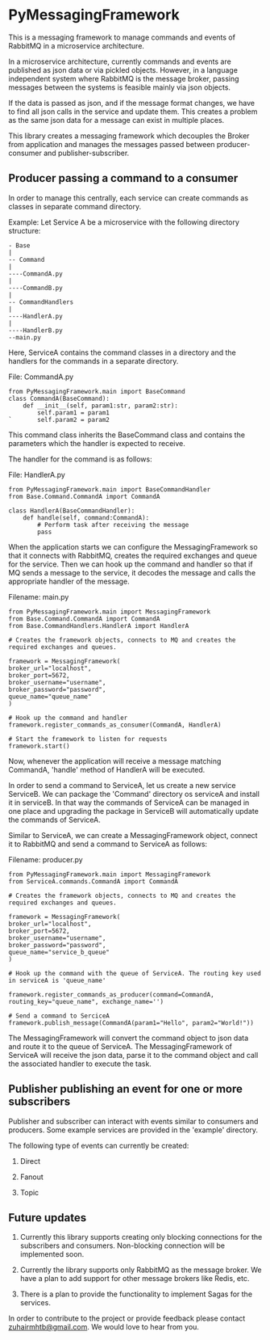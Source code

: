 # PyMessagingFramework

This is a messaging framework to manage commands and events of RabbitMQ in a microservice architecture.

In a microservice architecture, currently commands and events are published as json data or via pickled objects. However, in a language independent system where RabbitMQ is the message broker, passing messages between the systems is feasible mainly via json objects.

If the data is passed as json, and if the message format changes, we have to find all json calls in the service and update them. This creates a problem as the same json data for a message can exist in multiple places.

This library creates a messaging framework which decouples the Broker from application and manages the messages passed between producer-consumer and publisher-subscriber.


## Producer passing a command to a consumer

In order to manage this centrally, each service can create commands as classes in separate command directory.

Example: Let Service A be a microservice with the following directory structure:

 
    - Base    
    |    
    -- Command    
    |    
    ----CommandA.py    
    |
    ----CommandB.py
    |
    -- CommandHandlers
    |
    ----HandlerA.py
    |
    ----HandlerB.py
    --main.py
    
   
Here, ServiceA contains the command classes in a directory and the handlers for the commands in a separate directory.
  
File: CommandA.py
  
```
from PyMessagingFramework.main import BaseCommand
class CommandA(BaseCommand):
    def __init__(self, param1:str, param2:str):
        self.param1 = param1
`       self.param2 = param2
```

This command class inherits the BaseCommand class and contains the parameters which the handler is expected to receive.

The handler for the command is as follows:

File: HandlerA.py

```
from PyMessagingFramework.main import BaseCommandHandler
from Base.Command.CommandA import CommandA

class HandlerA(BaseCommandHandler):
    def handle(self, command:CommandA):
        # Perform task after receiving the message
        pass
``` 

When the application starts we can configure the MessagingFramework so that it connects with RabbitMQ, creates the required exchanges and queue for the service.
Then we can hook up the command and handler so that if MQ sends a message to the service, it decodes the message and calls the appropriate handler of the message.

Filename: main.py

```
from PyMessagingFramework.main import MessagingFramework
from Base.Command.CommandA import CommandA
from Base.CommandHandlers.HandlerA import HandlerA

# Creates the framework objects, connects to MQ and creates the required exchanges and queues.

framework = MessagingFramework(
broker_url="localhost",
broker_port=5672,
broker_username="username",
broker_password="password",
queue_name="queue_name"
)

# Hook up the command and handler
framework.register_commands_as_consumer(CommandA, HandlerA)

# Start the framework to listen for requests
framework.start()
```

Now, whenever the application will receive a message matching CommandA, 'handle' method of HandlerA will be executed.

In order to send a command to ServiceA, let us create a new service ServiceB. We can package the 'Command' directory os serviceA and install it in serviceB. In that way the commands of ServiceA can be managed in one place and upgrading the package in ServiceB will automatically update the commands of ServiceA.

Similar to ServiceA, we can create a MessagingFramework object, connect it to RabbitMQ and send a command to ServiceA as follows:

Filename: producer.py

```
from PyMessagingFramework.main import MessagingFramework
from ServiceA.commands.CommandA import CommandA

# Creates the framework objects, connects to MQ and creates the required exchanges and queues.

framework = MessagingFramework(
broker_url="localhost",
broker_port=5672,
broker_username="username",
broker_password="password",
queue_name="service_b_queue"
)

# Hook up the command with the queue of ServiceA. The routing key used in serviceA is 'queue_name'

framework.register_commands_as_producer(command=CommandA, routing_key="queue_name", exchange_name='')

# Send a command to SerciceA
framework.publish_message(CommandA(param1="Hello", param2="World!"))
```

The MessagingFramework will convert the command object to json data and route it to the queue of ServiceA. The MessagingFramework of ServiceA will receive the json data, parse it to the command object and call the associated handler to execute the task. 

## Publisher publishing an event for one or more subscribers

Publisher and subscriber can interact with events similar to consumers and producers. Some example services are provided in the 'example' directory.

The following type of events can currently be created:

1. Direct

2. Fanout

3. Topic

## Future updates

1. Currently this library supports creating only blocking connections for the subscribers and consumers. Non-blocking connection will be implemented soon.

2. Currently the library supports only RabbitMQ as the message broker. We have a plan to add support for other message brokers like Redis, etc.

3. There is a plan to provide the functionality to implement Sagas for the services.

In order to contribute to the project or provide feedback please contact zuhairmhtb@gmail.com. We would love to hear from you.